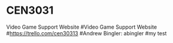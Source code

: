# CEN3031
Video Game Support Website
#Video Game Support Website
#https://trello.com/cen30313
#Andrew Bingler: abingler
#my test